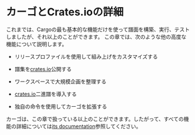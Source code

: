 # カーゴとCrates.ioの詳細

これまでは、Cargoの最も基本的な機能だけを使って譜面を構築、実行、テストしましたが、それ以上のことができます。
この章では、次のような他の高度な機能について説明します。

* リリースプロファイルを使用して組み上げをカスタマイズする
* 譜集を[crates.io](https://crates.io)公開する
   
* ワークスペースで大規模企画を整理する
* [crates.io](https://crates.io)二進譜を導入する
   
* 独自の命令を使用してカーゴを拡張する

カーゴは、この章で扱っている以上のことができます。したがって、すべての機能の詳細については[its documentation](https://doc.rust-lang.org/cargo/)参照してください。
